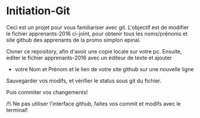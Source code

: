 # Initiation-Git
Ceci est un projet pour vous familiariser avec git.
L'objectif est de modifier le fichier apprenants-2016 ci-joint, pour obtenir tous les noms/prénoms et site github des apprenants de la promo simplon epinal.

Cloner ce repository, afin d'avoir une copie locale sur votre pc.
Ensuite, editer le fichier apprenants-2016 avec un éditeur de texte et ajouter 

- votre Nom et Prénom et le lien de votre site github sur une nouvelle ligne

Sauvegarder vos modifs, et vérifier le status sous git du fichier.

Puis commiter vos changements!

/!\ Ne pas utiliser l'interface github, faites vos commit et modifs avec le terminal!

